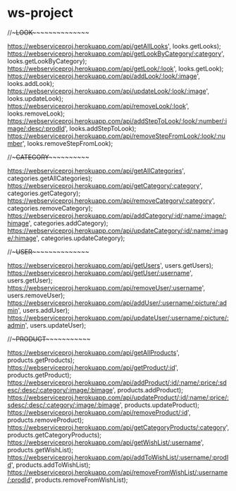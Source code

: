 # ws-project

//~~~~~~~~~~~~~~~~~~~~~~~~~~~~~~~~~~~~~~~~~~~~~LOOK~~~~~~~~~~~~~~~~~~~~~~~~~~~~~~~~~~~~~~~~~~~~~~~~~~~~~~~~~~

https://webserviceproj.herokuapp.com/api/getAllLooks', looks.getLooks);
https://webserviceproj.herokuapp.com/api/getLookByCategory/:category', looks.getLookByCategory);
https://webserviceproj.herokuapp.com/api/getLook/:look', looks.getLook);
https://webserviceproj.herokuapp.com/api/addLook/:look/:image', looks.addLook);
https://webserviceproj.herokuapp.com/api/updateLook/:look/:image', looks.updateLook);
https://webserviceproj.herokuapp.com/api/removeLook/:look', looks.removeLook);
https://webserviceproj.herokuapp.com/api/addStepToLook/:look/:number/:image/:desc/:prodId', looks.addStepToLook);
https://webserviceproj.herokuapp.com/api/removeStepFromLook/:look/:number', looks.removeStepFromLook);


//~~~~~~~~~~~~~~~~~~~~~~~~~~~~~~~~~~~~~~~~~~~~~CATEGORY~~~~~~~~~~~~~~~~~~~~~~~~~~~~~~~~~~~~~~~~~~~~~~~~~~~~~~


https://webserviceproj.herokuapp.com/api/getAllCategories', categories.getAllCategories);
https://webserviceproj.herokuapp.com/api/getCategory/:category', categories.getCategory);
https://webserviceproj.herokuapp.com/api/removeCategory/:category', categories.removeCategory);
https://webserviceproj.herokuapp.com/api/addCategory/:id/:name/:image/:himage', categories.addCategory);
https://webserviceproj.herokuapp.com/api/updateCategory/:id/:name/:image/:himage', categories.updateCategory);

//~~~~~~~~~~~~~~~~~~~~~~~~~~~~~~~~~~~~~~~~~~~~~USER~~~~~~~~~~~~~~~~~~~~~~~~~~~~~~~~~~~~~~~~~~~~~~~~~~~~~~~~~~

https://webserviceproj.herokuapp.com/api/getUsers', users.getUsers);
https://webserviceproj.herokuapp.com/api/getUser/:username', users.getUser);
https://webserviceproj.herokuapp.com/api/removeUser/:username', users.removeUser);
https://webserviceproj.herokuapp.com/api/addUser/:username/:picture/:admin', users.addUser);
https://webserviceproj.herokuapp.com/api/updateUser/:username/:picture/:admin', users.updateUser);

//~~~~~~~~~~~~~~~~~~~~~~~~~~~~~~~~~~~~~~~~~~~~~PRODUCT~~~~~~~~~~~~~~~~~~~~~~~~~~~~~~~~~~~~~~~~~~~~~~~~~~~~~~~

https://webserviceproj.herokuapp.com/api/getAllProducts', products.getProducts);
https://webserviceproj.herokuapp.com/api/getProduct/:id', products.getProduct);
https://webserviceproj.herokuapp.com/api/addProduct/:id/:name/:price/:sdesc/:desc/:category/:image/:bimage', products.addProduct);
https://webserviceproj.herokuapp.com/api/updateProduct/:id/:name/:price/:sdesc/:desc/:category/:image/:bimage', products.updateProduct);
https://webserviceproj.herokuapp.com/api/removeProduct/:id', products.removeProduct);
https://webserviceproj.herokuapp.com/api/getCategoryProducts/:category', products.getCategoryProducts);
https://webserviceproj.herokuapp.com/api/getWishList/:username', products.getWishList);
https://webserviceproj.herokuapp.com/api/addToWishList/:username/:prodId', products.addToWishList);
https://webserviceproj.herokuapp.com/api/removeFromWishList/:username/:prodId', products.removeFromWishList);